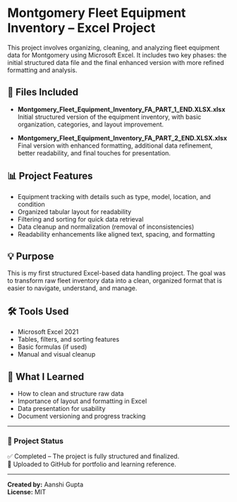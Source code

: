 # Montgomery Fleet Equipment Inventory – Excel Project

This project involves organizing, cleaning, and analyzing fleet equipment data for Montgomery using Microsoft Excel. It includes two key phases: the initial structured data file and the final enhanced version with more refined formatting and analysis.

## 📂 Files Included

- **Montgomery_Fleet_Equipment_Inventory_FA_PART_1_END.XLSX.xlsx**  
  Initial structured version of the equipment inventory, with basic organization, categories, and layout improvement.

- **Montgomery_Fleet_Equipment_Inventory_FA_PART_2_END.XLSX.xlsx**  
  Final version with enhanced formatting, additional data refinement, better readability, and final touches for presentation.

## 📊 Project Features

- Equipment tracking with details such as type, model, location, and condition
- Organized tabular layout for readability
- Filtering and sorting for quick data retrieval
- Data cleanup and normalization (removal of inconsistencies)
- Readability enhancements like aligned text, spacing, and formatting

## 💡 Purpose

This is my first structured Excel-based data handling project. The goal was to transform raw fleet inventory data into a clean, organized format that is easier to navigate, understand, and manage.

## 🛠️ Tools Used

- Microsoft Excel 2021
- Tables, filters, and sorting features
- Basic formulas (if used)
- Manual and visual cleanup

## 🧠 What I Learned

- How to clean and structure raw data
- Importance of layout and formatting in Excel
- Data presentation for usability
- Document versioning and progress tracking

---

### 📌 Project Status

✅ Completed – The project is fully structured and finalized.  
📁 Uploaded to GitHub for portfolio and learning reference.

---

**Created by:** Aanshi Gupta  
**License:** MIT
